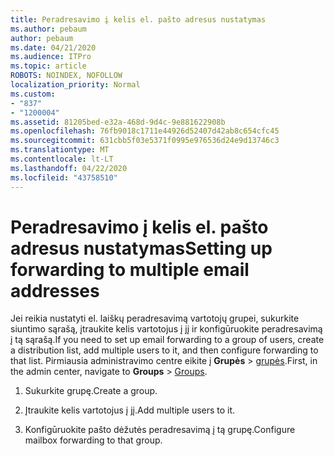 ```yaml
---
title: Peradresavimo į kelis el. pašto adresus nustatymas
ms.author: pebaum
author: pebaum
ms.date: 04/21/2020
ms.audience: ITPro
ms.topic: article
ROBOTS: NOINDEX, NOFOLLOW
localization_priority: Normal
ms.custom:
- "837"
- "1200004"
ms.assetid: 81205bed-e32a-468d-9d4c-9e881622908b
ms.openlocfilehash: 76fb9018c1711e44926d52407d42ab8c654cfc45
ms.sourcegitcommit: 631cbb5f03e5371f0995e976536d24e9d13746c3
ms.translationtype: MT
ms.contentlocale: lt-LT
ms.lasthandoff: 04/22/2020
ms.locfileid: "43758510"
---
```

# <a name="setting-up-forwarding-to-multiple-email-addresses"></a><span data-ttu-id="6bfab-102">Peradresavimo į kelis el. pašto adresus nustatymas</span><span class="sxs-lookup"><span data-stu-id="6bfab-102">Setting up forwarding to multiple email addresses</span></span>

<span data-ttu-id="6bfab-103">Jei reikia nustatyti el. laiškų peradresavimą vartotojų grupei, sukurkite siuntimo sąrašą, įtraukite kelis vartotojus į jį ir konfigūruokite peradresavimą į tą sąrašą.</span><span class="sxs-lookup"><span data-stu-id="6bfab-103">If you need to set up email forwarding to a group of users, create a distribution list, add multiple users to it, and then configure forwarding to that list.</span></span> <span data-ttu-id="6bfab-104">Pirmiausia administravimo centre eikite į **Grupės** > [grupės](https://portal.office.com/adminportal/home#/groups).</span><span class="sxs-lookup"><span data-stu-id="6bfab-104">First, in the admin center, navigate to **Groups** > [Groups](https://portal.office.com/adminportal/home#/groups).</span></span>
  
1. <span data-ttu-id="6bfab-105">Sukurkite grupę.</span><span class="sxs-lookup"><span data-stu-id="6bfab-105">Create a group.</span></span>

2. <span data-ttu-id="6bfab-106">Įtraukite kelis vartotojus į jį.</span><span class="sxs-lookup"><span data-stu-id="6bfab-106">Add multiple users to it.</span></span>

3. <span data-ttu-id="6bfab-107">Konfigūruokite pašto dėžutės peradresavimą į tą grupę.</span><span class="sxs-lookup"><span data-stu-id="6bfab-107">Configure mailbox forwarding to that group.</span></span>
